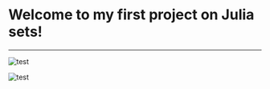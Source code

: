 # Welcome to my first project on Julia sets!

---
![test](gifs/julia_set_blues_100.gif)

![test](gifs/julia_set_rdbu_50.gif)
